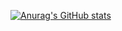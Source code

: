 [![Anurag's GitHub stats](https://github-readme-stats.vercel.app/api?username=lotusgarten&hide=stars,contribs&show_icons=true&theme=midnight-purple)](https://github.com/anuraghazra/github-readme-stats)
